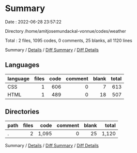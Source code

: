 # Summary

Date : 2022-06-28 23:57:22

Directory /home/amitjosemundackal-vonnue/codes/weather

Total : 2 files,  1095 codes, 0 comments, 25 blanks, all 1120 lines

Summary / [Details](details.md) / [Diff Summary](diff.md) / [Diff Details](diff-details.md)

## Languages
| language | files | code | comment | blank | total |
| :--- | ---: | ---: | ---: | ---: | ---: |
| CSS | 1 | 606 | 0 | 7 | 613 |
| HTML | 1 | 489 | 0 | 18 | 507 |

## Directories
| path | files | code | comment | blank | total |
| :--- | ---: | ---: | ---: | ---: | ---: |
| . | 2 | 1,095 | 0 | 25 | 1,120 |

Summary / [Details](details.md) / [Diff Summary](diff.md) / [Diff Details](diff-details.md)